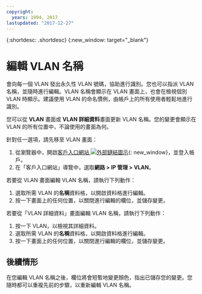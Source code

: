 ```yaml
---
copyright:
  years: 1994, 2017
lastupdated: "2017-12-27"
---
```

{:shortdesc: .shortdesc}
{:new_window: target="_blank"}

# 編輯 VLAN 名稱

會向每一個 VLAN 發出永久性 VLAN 號碼，協助進行識別。您也可以指派 VLAN 名稱，並隨時進行編輯。VLAN 名稱會顯示在 VLAN 畫面上，也會在檢視個別 VLAN 時顯示。建議使用 VLAN 的命名慣例，由帳戶上的所有使用者輕鬆地進行識別。 

您可以從 **VLAN** 畫面或 **VLAN 詳細資料**畫面更新 VLAN 名稱。您的變更會顯示在 VLAN 的所有位置中，不論使用的畫面為何。

針對任一選項，請先移至 VLAN 畫面： 

1. 從瀏覽器中，開啟[客戶入口網站 ![外部鏈結圖示](../../icons/launch-glyph.svg "外部鏈結圖示")](https://control.softlayer.com/){: new_window}，並登入帳戶。
2. 在「客戶入口網站」導覽中，選取**網路 > IP 管理 > VLAN**。

若要從 VLAN 畫面編輯 VLAN 名稱，請執行下列動作：

1. 選取所需 VLAN 的**名稱**資料格，以開啟資料格進行編輯。
2. 按一下畫面上的任何位置，以關閉進行編輯的欄位，並儲存變更。

若要從「VLAN 詳細資料」畫面編輯 VLAN 名稱，請執行下列動作： 

1. 按一下 VLAN，以檢視其詳細資料。
2. 選取所需 VLAN 的**名稱**資料格，以開啟資料格進行編輯。
3. 按一下畫面上的任何位置，以關閉進行編輯的欄位，並儲存變更。

## 後續情形
在您編輯 VLAN 名稱之後，欄位將會短暫地變更顏色，指出已儲存您的變更。您隨時都可以重複先前的步驟，以重新編輯 VLAN 名稱。
